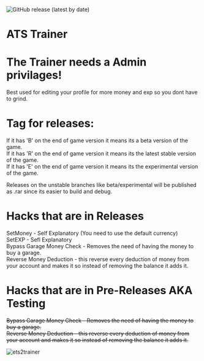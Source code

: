 ![GitHub release (latest by date)](https://img.shields.io/github/downloads/Saniee/ETS2Trainer/latest/total)

# ATS Trainer
# The Trainer needs a Admin privilages!

Best used for editing your profile for more money and exp so you dont have to grind.

# Tag for releases: 
If it has 'B' on the end of game version it means its a beta version of the game. <br />
If it has 'R' on the end of game version it means its the latest stable version of the game. <br />
If it has 'E' on the end of game version it means its the experimental version of the game.

Releases on the unstable branches like beta/experimental will be published as .rar since its easier to build and debug.

# Hacks that are in Releases
SetMoney - Self Explanatory (You need to use the default currency) <br />
SetEXP - Sefl Explanatory <br />
Bypass Garage Money Check - Removes the need of having the money to buy a garage. <br />
Reverse Money Deduction - this reverse every deduction of money from your account and makes it so instead of removing the balance it adds it.

# Hacks that are in Pre-Releases AKA Testing
~~Bypass Garage Money Check - Removes the need of having the money to buy a garage.~~ <br />
~~Reverse Money Deduction - this reverse every deduction of money from your account and makes it so instead of removing the balance it adds it.~~

![ets2trainer](https://i.imgur.com/Vm64qfM.png)
